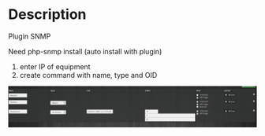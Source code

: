 Description 
===


Plugin SNMP


Need php-snmp install (auto install with plugin)

1) enter IP of equipment
2) create command with name, type and OID



![capture](https://github.com/linuxnico/pluginSNMP/blob/master/docs/fr_FR/Capture.JPG)
